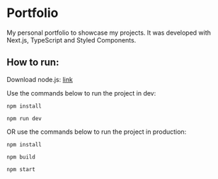 # Portfolio

My personal portfolio to showcase my projects. It was developed with Next.js, TypeScript and Styled Components.

## How to run:

Download node.js: <a href="https://nodejs.org/en">link</a>

Use the commands below to run the project in dev:

```
npm install
```
```
npm run dev
```

OR use the commands below to run the project in production:

```
npm install
```
```
npm build
```
```
npm start
```